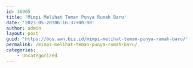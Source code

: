 ```yaml
---
id: 16905
title: 'Mimpi Melihat Teman Punya Rumah Baru'
date: '2023-05-20T06:16:37+00:00'
author: admin
layout: post
guid: 'https://bos.awn.biz.id/mimpi-melihat-teman-punya-rumah-baru/'
permalink: /mimpi-melihat-teman-punya-rumah-baru/
categories:
    - Uncategorized
---
```



